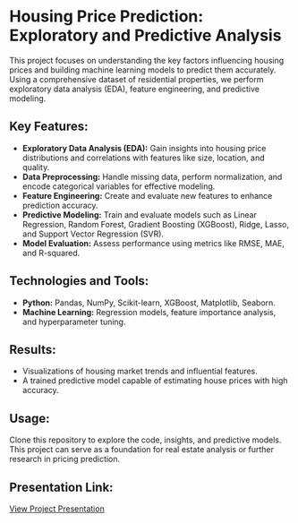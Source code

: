 <!DOCTYPE html>
<html lang="en">
<head>
    <meta charset="UTF-8">
    <meta name="viewport" content="width=device-width, initial-scale=1.0">
<title>Housing Price Prediction Project</title>
</head>
<body>
    <h1>Housing Price Prediction: Exploratory and Predictive Analysis</h1>
    
<p>
        This project focuses on understanding the key factors influencing housing prices and building machine learning models to predict them accurately. 
        Using a comprehensive dataset of residential properties, we perform exploratory data analysis (EDA), feature engineering, and predictive modeling.
    </p>
    
<h2>Key Features:</h2>
<ul>
        <li><strong>Exploratory Data Analysis (EDA):</strong> Gain insights into housing price distributions and correlations with features like size, location, and quality.</li>
        <li><strong>Data Preprocessing:</strong> Handle missing data, perform normalization, and encode categorical variables for effective modeling.</li>
        <li><strong>Feature Engineering:</strong> Create and evaluate new features to enhance prediction accuracy.</li>
        <li><strong>Predictive Modeling:</strong> Train and evaluate models such as Linear Regression, Random Forest, Gradient Boosting (XGBoost), Ridge, Lasso, and Support Vector Regression (SVR).</li>
        <li><strong>Model Evaluation:</strong> Assess performance using metrics like RMSE, MAE, and R-squared.</li>
</ul>
    
<h2>Technologies and Tools:</h2>
<ul>
        <li><strong>Python:</strong> Pandas, NumPy, Scikit-learn, XGBoost, Matplotlib, Seaborn.</li>
        <li><strong>Machine Learning:</strong> Regression models, feature importance analysis, and hyperparameter tuning.</li>
</ul>
    
<h2>Results:</h2>
<ul>
        <li>Visualizations of housing market trends and influential features.</li>
        <li>A trained predictive model capable of estimating house prices with high accuracy.</li>
</ul>
    
<h2>Usage:</h2>
<p>
        Clone this repository to explore the code, insights, and predictive models. This project can serve as a foundation for real estate analysis or further research in pricing prediction.
</p>
    
<h2>Presentation Link:</h2>
<p>
        <a href="https://prezi.com/view/l9X1xxRaMzDX2HqUhLkU/" target="_blank">View Project Presentation</a>
 </p>
</body>
</html>
